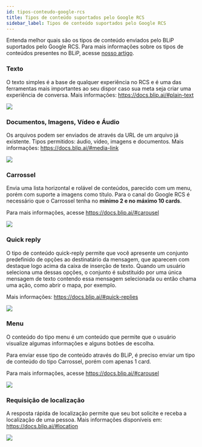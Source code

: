 ```yaml
---
id: tipos-conteudo-google-rcs
title: Tipos de conteúdo suportados pelo Google RCS
sidebar_label: Tipos de conteúdo suportados pelo Google RCS
---
```


Entenda melhor quais são os tipos de conteúdo enviados pelo BLiP suportados pelo Google RCS. Para mais informações sobre os tipos de conteúdos presentes no BLiP, acesse [nosso artigo](https://help.blip.ai/contenttypes/).

### Texto
O texto simples é a base de qualquer experiência no RCS e é uma das ferramentas mais importantes ao seu dispor caso sua meta seja criar uma experiência de conversa. Mais informações: https://docs.blip.ai/#plain-text

![](/img/channels/google-rcs/tipos-conteudo-google-rcs-1.png)

### Documentos, Imagens, Vídeo e Áudio
Os arquivos podem ser enviados de através da URL de um arquivo já existente.
Tipos permitidos: áudio, vídeo, imagens e documentos. Mais informações: https://docs.blip.ai/#media-link

![](/img/channels/google-rcs/tipos-conteudo-google-rcs-2.png)
### Carrossel
Envia uma lista horizontal e rolável de conteúdos, parecido com um menu, porém com suporte a imagens como título.
Para o canal do Google RCS é necessário que o Carrossel tenha no **mínimo 2 e no máximo 10 cards**.

Para mais informações, acesse https://docs.blip.ai/#carousel

![](/img/channels/google-rcs/tipos-conteudo-google-rcs-3.png)

### Quick reply
O tipo de conteúdo quick-reply permite que você apresente um conjunto predefinido de opções ao destinatário da mensagem, que aparecem com destaque logo acima da caixa de inserção de texto. Quando um usuário seleciona uma dessas opções, o conjunto é substituído por uma única mensagem de texto contendo essa mensagem selecionada ou então chama uma ação, como abrir o mapa, por exemplo.

Mais informações: https://docs.blip.ai/#quick-replies

![](/img/channels/google-rcs/tipos-conteudo-google-rcs-4.png)

### Menu
O conteúdo do tipo menu é um conteúdo que permite que o usuário visualize algumas informações e alguns botões de escolha.

Para enviar esse tipo de conteúdo através do BLiP, é preciso enviar um tipo de conteúdo do tipo Carrossel, porém com apenas 1 card.

Para mais informações, acesse https://docs.blip.ai/#carousel

![](/img/channels/google-rcs/tipos-conteudo-google-rcs-5.png)

### Requisição de localização
A resposta rápida de localização permite que seu bot solicite e receba a localização de uma pessoa. Mais informações disponíveis em: https://docs.blip.ai/#location

![](/img/channels/google-rcs/tipos-conteudo-google-rcs-6.png)

<!-- Rating frame -->
<script type="text/javascript" src="/scripts/rating.js"></script>
